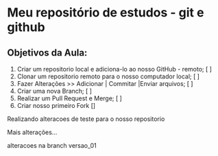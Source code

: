 # Meu repositório de estudos - git e github

## Objetivos da Aula:

1. Criar um repositorio local e adiciona-lo ao nosso GitHub - remoto; [ ]
2. Clonar um repositorio remoto para o nosso computador local; [ ]
3. Fazer Alterações >> Adicionar | Commitar |Enviar arquivos; [ ]
4. Criar uma nova Branch; [ ]
5. Realizar um Pull Request e Merge; [ ]
6. Criar nosso primeiro Fork []

Realizando alteracoes de teste para o nosso repositorio

Mais alterações...

alteracoes na branch versao_01